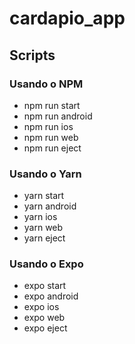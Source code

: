 # cardapio_app
## Scripts
### Usando o NPM
  - npm run start
  - npm run android
  - npm run ios
  - npm run web
  - npm run eject
### Usando o Yarn
  - yarn start
  - yarn android
  - yarn ios
  - yarn web
  - yarn eject

### Usando o Expo
  - expo start
  - expo android
  - expo ios
  - expo web
  - expo eject